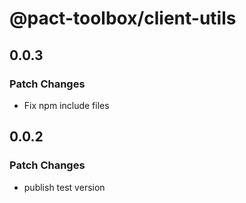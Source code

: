# @pact-toolbox/client-utils

## 0.0.3

### Patch Changes

- Fix npm include files

## 0.0.2

### Patch Changes

- publish test version
